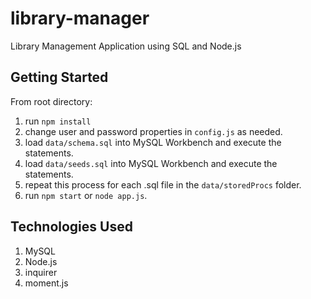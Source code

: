 # library-manager
Library Management Application using SQL and Node.js

## Getting Started

From root directory:
1.  run `npm install`
2.  change user and password properties in `config.js` as needed.
3.  load `data/schema.sql` into MySQL Workbench and execute the statements.
4.  load `data/seeds.sql` into MySQL Workbench and execute the statements.
5. repeat this process for each .sql file in the `data/storedProcs` folder.
6.  run `npm start` or `node app.js`.

## Technologies Used
1.  MySQL
2.  Node.js
3.  inquirer
4.  moment.js